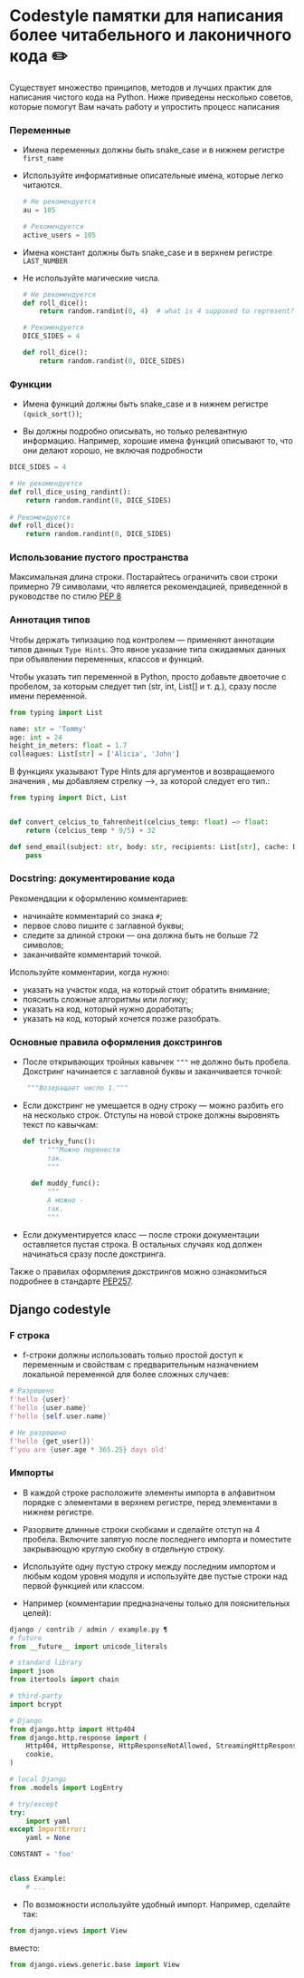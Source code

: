 # Codestyle памятки для написания более читабельного и лаконичного кода ✏️

Существует множество принципов, методов и лучших практик для написания чистого кода на Python. Ниже приведены несколько советов, которые помогут Вам начать работу и упростить процесс написания

### Переменные

+ Имена переменных должны быть snake_case и в нижнем регистре `first_name`

+ Используйте информативные описательные имена, которые легко читаются. 

    ```python
    # Не рекомендуется
    au = 105

    # Рекомендуется 
    active_users = 105
    ```

+ Имена констант должны быть snake_case и в верхнем регистре `LAST_NUMBER`

+ Не используйте магические числа.
    ```python
    # Не рекомендуется
    def roll_dice():
        return random.randint(0, 4)  # what is 4 supposed to represent?
    
    # Рекомендуется
    DICE_SIDES = 4
    
    def roll_dice():
        return random.randint(0, DICE_SIDES)
    ```

### Функции

+ Имена функций должны быть snake_case и в нижнем регистре `(quick_sort())`;

+ Вы должны подробно описывать, но только релевантную информацию. Например, хорошие имена функций описывают то, что они делают хорошо, не включая подробности
```python
DICE_SIDES = 4

# Не рекомендуется
def roll_dice_using_randint():
    return random.randint(0, DICE_SIDES)  
    
# Рекомендуется
def roll_dice():
    return random.randint(0, DICE_SIDES)
```
### Использование пустого пространства

 Максимальная длина строки. Постарайтесь ограничить свои строки примерно 79 символами, что является рекомендацией, приведенной в руководстве по стилю [PEP 8](https://pythonworld.ru/osnovy/pep-8-rukovodstvo-po-napisaniyu-koda-na-python.html?ysclid=lmajzjrf9x736916353#section-5)

### Аннотация типов 

Чтобы держать типизацию под контролем — применяют аннотации типов данных `Type Hints`. Это явное указание типа ожидаемых данных при объявлении переменных, классов и функций.

Чтобы указать тип переменной в Python, просто добавьте двоеточие с пробелом, за которым следует тип (str, int, List[] и т. д.), сразу после имени переменной.

```python
from typing import List

name: str = 'Tommy'
age: int = 24
height_in_meters: float = 1.7
colleagues: List[str] = ['Alicia', 'John']
```

В функциях указывают Type Hints для аргументов и возвращаемого значения , мы добавляем стрелку –>, за которой следует его тип.:

```python
from typing import Dict, List


def convert_celcius_to_fahrenheit(celcius_temp: float) –> float:
    return (celcius_temp * 9/5) + 32

def send_email(subject: str, body: str, recipients: List[str], cache: Dict[str,str])–> bool:
    pass
```

### Docstring: документирование кода

 Рекомендации к оформлению комментариев:
* начинайте комментарий со знака `#`;
* первое слово пишите с заглавной буквы;
* следите за длиной строки — она должна быть не больше 72 символов;
* заканчивайте комментарий точкой.

Используйте комментарии, когда нужно:

+ указать на участок кода, на который стоит обратить внимание;
+ пояснить сложные алгоритмы или логику;
+ указать на код, который нужно доработать;
+ указать на код, который хочется позже разобрать.

### Основные правила оформления докстрингов

+ После открывающих тройных кавычек `"""` не должно быть пробела.
Докстринг начинается с заглавной буквы и заканчивается точкой:

    ```python
     """Возвращает число 1."""
    ```
+ Если докстринг не умещается в одну строку — можно разбить его на несколько строк. Отступы на новой строке должны выровнять текст по кавычкам:

    ```python
    def tricky_func():
          """Можно перенести
          так.
          """
      
      def muddy_func():
          """
          А можно - 
          так.
          """
    ```
+ Если документируется класс — после строки документации оставляется пустая строка. В остальных случаях код должен начинаться сразу после докстринга.

Также о правилах оформления докстрингов можно ознакомиться подробнее в стандарте [PEP257](https://peps.python.org/pep-0257/).

## Django codestyle

### F строка
+ f-строки должны использовать только простой доступ к переменным и свойствам с предварительным назначением локальной переменной для более сложных случаев:
    
```python
# Разрешено
f'hello {user}'
f'hello {user.name}'
f'hello {self.user.name}'

# Не разрешено
f'hello {get_user()}'
f'you are {user.age * 365.25} days old'
```

### Импорты
+ В каждой строке расположите элементы импорта в алфавитном порядке с элементами в верхнем регистре, перед элементами в нижнем регистре.

+ Разорвите длинные строки скобками и сделайте отступ на 4 пробела. Включите запятую после последнего импорта и поместите закрывающую круглую скобку в отдельную строку.

+ Используйте одну пустую строку между последним импортом и любым кодом уровня модуля и используйте две пустые строки над первой функцией или классом.

+ Например (комментарии предназначены только для пояснительных целей):
``` python
django / contrib / admin / example.py ¶
# future
from __future__ import unicode_literals

# standard library
import json
from itertools import chain

# third-party
import bcrypt

# Django
from django.http import Http404
from django.http.response import (
    Http404, HttpResponse, HttpResponseNotAllowed, StreamingHttpResponse,
    cookie,
)

# local Django
from .models import LogEntry

# try/except
try:
    import yaml
except ImportError:
    yaml = None

CONSTANT = 'foo'


class Example:
    # ...
```
+ По возможности используйте удобный импорт. Например, сделайте так:
```python
from django.views import View
```
вместо:
```python
from django.views.generic.base import View
```